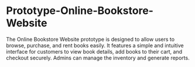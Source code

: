 # Prototype-Online-Bookstore-Website
The Online Bookstore Website prototype is designed to allow users to browse, purchase, and rent books easily. It features a simple and intuitive interface for customers to view book details, add books to their cart, and checkout securely. Admins can manage the inventory and generate reports.
